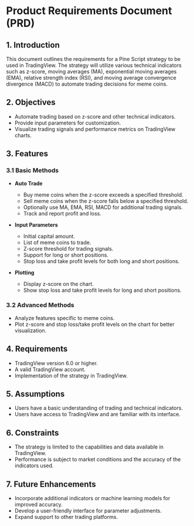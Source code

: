 # Product Requirements Document (PRD)

## 1. Introduction

This document outlines the requirements for a Pine Script strategy to be used in TradingView. The strategy will utilize various technical indicators such as z-score, moving averages (MA), exponential moving averages (EMA), relative strength index (RSI), and moving average convergence divergence (MACD) to automate trading decisions for meme coins.

## 2. Objectives

- Automate trading based on z-score and other technical indicators.
- Provide input parameters for customization.
- Visualize trading signals and performance metrics on TradingView charts.

## 3. Features

### 3.1 Basic Methods

- **Auto Trade**
  - Buy meme coins when the z-score exceeds a specified threshold.
  - Sell meme coins when the z-score falls below a specified threshold.
  - Optionally use MA, EMA, RSI, MACD for additional trading signals.
  - Track and report profit and loss.

- **Input Parameters**
  - Initial capital amount.
  - List of meme coins to trade.
  - Z-score threshold for trading signals.
  - Support for long or short positions.
  - Stop loss and take profit levels for both long and short positions.

- **Plotting**
  - Display z-score on the chart.
  - Show stop loss and take profit levels for long and short positions.

### 3.2 Advanced Methods

- Analyze features specific to meme coins.
- Plot z-score and stop loss/take profit levels on the chart for better visualization.

## 4. Requirements

- TradingView version 6.0 or higher.
- A valid TradingView account.
- Implementation of the strategy in TradingView.

## 5. Assumptions

- Users have a basic understanding of trading and technical indicators.
- Users have access to TradingView and are familiar with its interface.

## 6. Constraints

- The strategy is limited to the capabilities and data available in TradingView.
- Performance is subject to market conditions and the accuracy of the indicators used.

## 7. Future Enhancements

- Incorporate additional indicators or machine learning models for improved accuracy.
- Develop a user-friendly interface for parameter adjustments.
- Expand support to other trading platforms.
